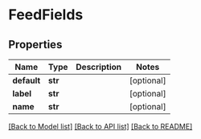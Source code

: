 # FeedFields

## Properties
Name | Type | Description | Notes
------------ | ------------- | ------------- | -------------
**default** | **str** |  | [optional] 
**label** | **str** |  | [optional] 
**name** | **str** |  | [optional] 

[[Back to Model list]](../README.md#documentation-for-models) [[Back to API list]](../README.md#documentation-for-api-endpoints) [[Back to README]](../README.md)


